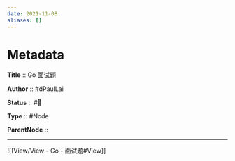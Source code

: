 ```yaml
---
date: 2021-11-08
aliases: []
---
```


# Metadata

**Title** :: Go 面试题

**Author** :: #dPaulLai

**Status** :: #🌱

**Type** :: #Node

**ParentNode** ::

---
![[View/View - Go - 面试题#View]]

